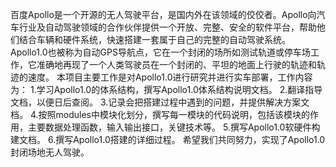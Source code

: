 
百度Apollo是一个开源的无人驾驶平台，是国内外在该领域的佼佼者。Apollo向汽车行业及自动驾驶领域的合作伙伴提供一个开放、完整、安全的软件平台，帮助他们结合车辆和硬件系统，快速搭建一套属于自己的完整的自动驾驶系统。
Apollo1.0也被称为自动GPS导航点，它在一个封闭的场所如测试轨道或停车场工作，它准确地再现了一个人类驾驶员在一个封闭的、平坦的地面上行驶的轨迹和轨迹的速度。 
本项目主要工作是对Apollo1.0进行研究并进行实车部署，工作内容为：
 1.学习Apollo1.0的体系结构，撰写Apollo1.0体系结构说明文档。
 2.翻译指导文档，以便日后查阅。
 3.记录会把搭建过程中遇到的问题，并提供解决方案文档。
 4.按照modules中模块化划分，撰写每一模块的代码说明，包括该模块的作用，主要数据处理函数，输入输出接口，关键技术等。
 5.撰写Apollo1.0软硬件构建文档。
 6.撰写Apollo1.0搭建的详细过程。
希望我们共同努力，实现了Apollo1.0封闭场地无人驾驶。


